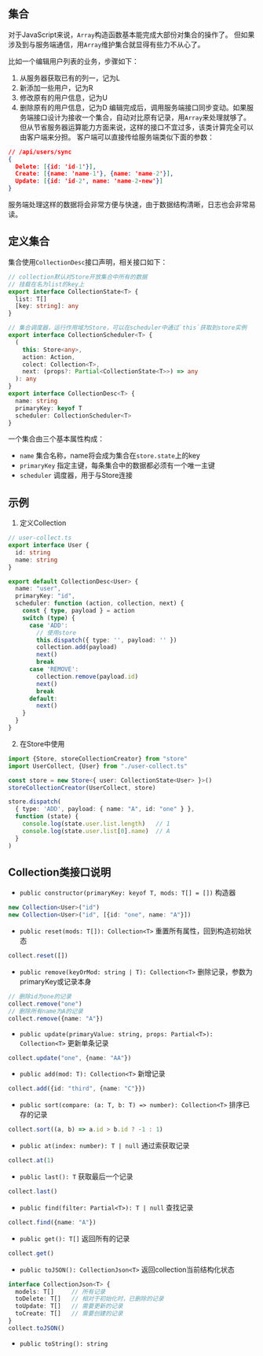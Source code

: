 ## 集合
对于JavaScript来说，`Array`构造函数基本能完成大部份对集合的操作了。
但如果涉及到与服务端通信，用`Array`维护集合就显得有些力不从心了。

比如一个编辑用户列表的业务，步骤如下：
1. 从服务器获取已有的列一，记为L
2. 新添加一些用户，记为R
3. 修改原有的用户信息，记为U
4. 删除原有的用户信息，记为D
编辑完成后，调用服务端接口同步变动。如果服务端接口设计为接收一个集合，自动对比原有记录，用`Array`来处理就够了。但从节省服务器运算能力方面来说，这样的接口不宜过多，该类计算完全可以由客户端来分担。
客户端可以直接传给服务端类似下面的参数：
```json
// /api/users/sync
{
  Delete: [{id: 'id-1'}],
  Create: [{name: 'name-1'}, {name: 'name-2'}],
  Update: [{id: 'id-2', name: 'name-2-new'}]
}
```
服务端处理这样的数据将会非常方便与快速，由于数据结构清晰，日志也会非常易读。

## 定义集合
集合使用`CollectionDesc`接口声明，相关接口如下：
```ts
// collection默认对Store开放集合中所有的数据
// 挂载在名为list的key上
export interface CollectionState<T> {
  list: T[]
  [key: string]: any
}

// 集合调度器，运行作用域为Store，可以在scheduler中通过`this`获取到store实例
export interface CollectionScheduler<T> {
  (
    this: Store<any>,
    action: Action,
    colect: Collection<T>,
    next: (props?: Partial<CollectionState<T>>) => any
  ): any
}
export interface CollectionDesc<T> {
  name: string
  primaryKey: keyof T
  scheduler: CollectionScheduler<T>
}
```
一个集合由三个基本属性构成：
+ `name`       集合名称，name将会成为集合在`store.state`上的key
+ `primaryKey` 指定主键，每条集合中的数据都必须有一个唯一主键
+ `scheduler`  调度器，用于与Store连接

## 示例
1. 定义Collection
```ts
// user-collect.ts
export interface User {
  id: string
  name: string
}

export default CollectionDesc<User> {
  name: "user",
  primaryKey: "id",
  scheduler: function (action, collection, next) {
    const { type, payload } = action
    switch (type) {
      case 'ADD':
        // 使用store
        this.dispatch({ type: '', payload: '' })
        collection.add(payload)
        next()
        break
      case 'REMOVE':
        collection.remove(payload.id)
        next()
        break
      default:
        next()
    }
  }
}
```
2. 在Store中使用
```ts
import {Store, storeCollectionCreator} from "store"
import UserCollect, {User} from "./user-collect.ts"

const store = new Store<{ user: CollectionState<User> }>()
storeCollectionCreator(UserCollect, store)

store.dispatch(
  { type: 'ADD', payload: { name: "A", id: "one" } },
  function (state) {
    console.log(state.user.list.length)   // 1
    console.log(state.user.list[0].name)  // A
  }
)
```

## Collection类接口说明
+ `public constructor(primaryKey: keyof T, mods: T[] = [])`
构造器
```ts
new Collection<User>("id")
new Collection<User>("id", [{id: "one", name: "A"}])
```

+ `public reset(mods: T[]): Collection<T>`
重置所有属性，回到构造初始状态
```ts
collect.reset([])
```

+ `public remove(keyOrMod: string | T): Collection<T>`
删除记录，参数为primaryKey或记录本身
```ts
// 删除id为one的记录
collect.remove("one")
// 删除所有name为A的记录
collect.remove({name: "A"})
```
+ `public update(primaryValue: string, props: Partial<T>): Collection<T>`
更新单条记录
```ts
collect.update("one", {name: "AA"})
```

+ `public add(mod: T): Collection<T>`
新增记录
```ts
collect.add({id: "third", {name: "C"}})
```

+ `public sort(compare: (a: T, b: T) => number): Collection<T>`
排序已存的记录
```ts
collect.sort((a, b) => a.id > b.id ? -1 : 1)
```

+ `public at(index: number): T | null`
通过索获取记录
```ts
collect.at(1)
```

+ `public last(): T`
获取最后一个记录
```ts
collect.last()
```

+ `public find(filter: Partial<T>): T | null`
查找记录
```ts
collect.find({name: "A"})
```

+ `public get(): T[]`
返回所有的记录
```ts
collect.get()
```

+ `public toJSON(): CollectionJson<T>`
返回collection当前结构化状态
```ts
interface CollectionJson<T> {
  models: T[]     // 所有记录
  toDelete: T[]   // 相对于初始化时，已删除的记录
  toUpdate: T[]   // 需要更新的记录
  toCreate: T[]   // 需要创建的记录
}
collect.toJSON()
```

+ `public toString(): string`

